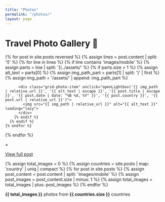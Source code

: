 ```yaml
---
title: "Photos"
permalink: "/photos/"
layout: page
---
```


# Travel Photo Gallery 📸

<div class="photo-grid-container">
  {% for post in site.posts reversed %}
    {% assign lines = post.content | split: '![' %}
    {% for line in lines %}
      {% if line contains 'images/mobile' %}
        {% assign parts = line | split: '](../assets/' %}
        {% if parts.size > 1 %}
          {% assign alt_text = parts[0] %}
          {% assign img_path_part = parts[1] | split: ')' | first %}
          {% assign img_path = '/assets/' | append: img_path_part %}
          
          <div class="grid-photo-item" onclick="openLightbox('{{ img_path | relative_url }}', '{{ alt_text | escape }}', '{{ post.title | escape }}', '{{ post.date | date: "%B %d, %Y" }}', '{{ post.country }}', '{{ post.url | relative_url }}')">
            <img src="{{ img_path | relative_url }}" alt="{{ alt_text }}" loading="lazy">
          </div>
        {% endif %}
      {% endif %}
    {% endfor %}
  {% endfor %}
</div>

<!-- Lightbox Modal -->
<div id="lightbox" class="lightbox" onclick="closeLightbox()">
  <div class="lightbox-content" onclick="event.stopPropagation()">
    <span class="lightbox-close" onclick="closeLightbox()">&times;</span>
    <img id="lightbox-image" src="" alt="">
    <div class="lightbox-footer">
      <p id="lightbox-caption"></p>
      <p id="lightbox-info"><a id="lightbox-link" href="">View full post</a></p>
    </div>
  </div>
</div>

<div class="photo-stats">
  {% assign total_images = 0 %}
  {% assign countries = site.posts | map: 'country' | uniq | compact %}
  {% for post in site.posts %}
    {% assign post_content = post.content | split: 'images/mobile' %}
    {% assign post_images = post_content.size | minus: 1 %}
    {% assign total_images = total_images | plus: post_images %}
  {% endfor %}
  
  <p><strong>{{ total_images }}</strong> photos from <strong>{{ countries.size }}</strong> countries</p>
</div>

<script>
function openLightbox(imageSrc, caption, postTitle, postDate, country, postUrl) {
  document.getElementById('lightbox').style.display = 'flex';
  document.getElementById('lightbox-image').src = imageSrc;
  document.getElementById('lightbox-caption').textContent = caption || 'Travel photo';
  
  let info = postTitle + ' • ' + postDate;
  if (country) {
    info += ' • ' + country;
  }
  document.getElementById('lightbox-info').innerHTML = info + ' • <a href="' + postUrl + '">View full post</a>';
  document.getElementById('lightbox-link').href = postUrl;
  
  // Prevent body scroll when lightbox is open
  document.body.style.overflow = 'hidden';
}

function closeLightbox() {
  document.getElementById('lightbox').style.display = 'none';
  document.body.style.overflow = 'auto';
}

// Close lightbox with Escape key
document.addEventListener('keydown', function(event) {
  if (event.key === 'Escape') {
    closeLightbox();
  }
});
</script>
